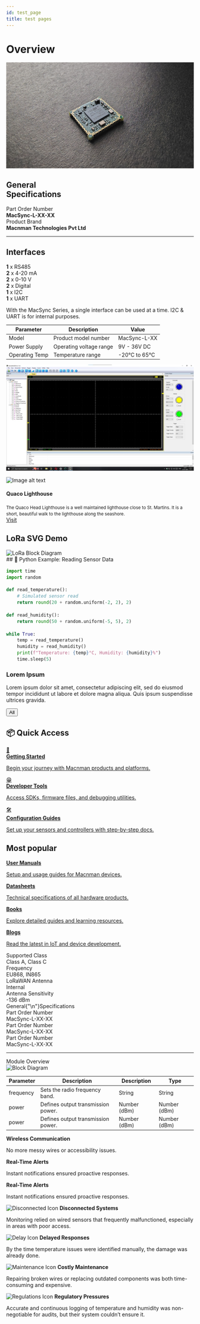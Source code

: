```yaml
---
id: test_page
title: test pages
---
```



# Overview 

![title image](./assets/title-image.jpg)




<section className="specs-section">
  <div className="specs-grid">
    <div className="specs-title" style={{ marginRight: '5rem', marginBottom: '2rem' }}>
      <h2>General<br />Specifications</h2>
    </div>
    <div className="specs-details">
      <div className="spec-row">
        <div className="spec-label">Part Order Number</div>
        <div className="spec-value"><strong>MacSync-L-XX-XX</strong></div>
      </div>
      <div className="spec-row">
        <div className="spec-label">Product Brand</div>
        <div className="spec-value"><strong>Macnman Technologies Pvt Ltd</strong></div>
      </div>
    </div>
  </div>
  <hr style={{ border: 'none', borderTop: '1px solid #e0e0e0', margin: '2rem 0' }} />
</section>

<section className="interfaces-section">
  <div className="section-title">
    <h2>Interfaces</h2>
  </div>
  <div className="interfaces-grid" style={{ gap: '1rem' }}>
    <div className="interface-box"><strong>1</strong> x RS485</div>
    <div className="interface-box"><strong>2</strong> x 4-20 mA</div>
    <div className="interface-box"><strong>2</strong> x 0-10 V</div>
    <div className="interface-box"><strong>2</strong> x Digital</div>
    <div className="interface-box"><strong>1</strong> x I2C</div>
    <div className="interface-box"><strong>1</strong> x UART</div>
  </div>
  <p style={{ fontSize: '0.75rem', color: '#888', marginTop: '0.5rem' }}>
    With the MacSync Series, a single interface can be used at a time. I2C & UART is for internal purposes.
  </p>
</section>

<style>{`
  .hover-table tbody tr:hover {
    background-color: #f0f4ff;
  }
`}</style>

<table className="hover-table">
  <thead>
    <tr>
      <th>Parameter</th>
      <th>Description</th>
      <th>Value</th>
    </tr>
  </thead>
  <tbody>
    <tr>
      <td>Model</td>
      <td>Product model number</td>
      <td>MacSync-L-XX</td>
    </tr>
    <tr>
      <td>Power Supply</td>
      <td>Operating voltage range</td>
      <td>9V - 36V DC</td>
    </tr>
    <tr>
      <td>Operating Temp</td>
      <td>Temperature range</td>
      <td>-20°C to 65°C</td>
    </tr>
  </tbody>
</table>



![title image](./assets/ocsimag.jpeg)


<div className="card-demo">
  <div className="card">
    <div className="card__image">
      <img
        src="https://images.unsplash.com/photo-1506624183912-c602f4a21ca7?ixlib=rb-1.2.1&ixid=eyJhcHBfaWQiOjEyMDd9&auto=format&fit=crop&w=800&q=60"
        alt="Image alt text"
        title="Logo Title Text 1" />
    </div>
    <div className="card__body">
      <h4>Quaco Lighthouse</h4>
      <small>
        The Quaco Head Lighthouse is a well maintained lighthouse close to St.
        Martins. It is a short, beautiful walk to the lighthouse along the
        seashore.
      </small>
    </div>
    <div className="card__footer">
      <a href="https://macnman.com" className="button button--primary button--block">Visit</a>
    </div>
  </div>
</div>

<div className="svg-demo">
  <h2>LoRa SVG Demo</h2>
  <img src="/img/image-block-diagram.svg" alt="LoRa Block Diagram" className="svg-theme-aware" />
</div>
## 🔧 Python Example: Reading Sensor Data

```python
import time
import random

def read_temperature():
    # Simulated sensor read
    return round(20 + random.uniform(-2, 2), 2)

def read_humidity():
    return round(50 + random.uniform(-5, 5), 2)

while True:
    temp = read_temperature()
    humidity = read_humidity()
    print(f"Temperature: {temp}°C, Humidity: {humidity}%")
    time.sleep(5)
```



<div class="card-demo">
  <div class="card">
    <div class="card__header">
      <h3>Lorem Ipsum</h3>
    </div>
    <div class="card__body">
      <p>
        Lorem ipsum dolor sit amet, consectetur adipiscing elit, sed do eiusmod
        tempor incididunt ut labore et dolore magna aliqua. Quis ipsum
        suspendisse ultrices gravida.
      </p>
    </div>
    <div class="card__footer">
      <button class="button button--secondary button--block">  All</button>
    </div>
  </div>
</div>

<!-- This is section with the icons and tab glow on hover -->

## 📦 Quick Access

<div className="icon-card-grid">
  <a href="#" className="icon-card">
    <div className="icon">📘</div>
    <div>
      <strong>Getting Started</strong>
      <p>Begin your journey with Macnman products and platforms.</p>
    </div>
  </a>
  <a href="#" className="icon-card">
    <div className="icon">😁</div>
    <div>
      <strong>Developer Tools</strong>
      <p>Access SDKs, firmware files, and debugging utilities.</p>
    </div>
  </a>
  <a href="#" className="icon-card">
    <div className="icon">🛠️</div>
    <div>
      <strong>Configuration Guides</strong>
      <p>Set up your sensors and controllers with step-by-step docs.</p>
    </div>
  </a>
</div>

<!-- This is section with shpoes the tab glow on hover -->

## Most popular

<div className="most-popular-grid">
  <a href="https://macnman.com/usermanuals" className="popular-card" target="_blank" rel="noopener">
    <strong>User Manuals</strong>
    <p>Setup and usage guides for Macnman devices.</p>
  </a>

  <a href="https://macnman.com/datasheets" className="popular-card" target="_blank" rel="noopener">
    <strong>Datasheets</strong>
    <p>Technical specifications of all hardware products.</p>
  </a>

  <a href="https://macnman.com/books" className="popular-card" target="_blank" rel="noopener">
    <strong>Books</strong>
    <p>Explore detailed guides and learning resources.</p>
  </a>

  <a href="https://macnman.com/blogs" className="popular-card" target="_blank" rel="noopener">
    <strong>Blogs</strong>
    <p>Read the latest in IoT and device development.</p>
  </a>
</div>

<div className="briefspecsstyle">
  <div className="column">
    <div className="label">Supported Class</div>
    <div className="value">Class A, Class C</div>
    <div className="label">Frequency</div>
    <div className="value">EU868, IN865</div>
  </div>
  <div className="column">
    <div className="label">LoRaWAN Antenna</div>
    <div className="value">Internal</div>
    <div className="label">Antenna Sensitivity</div>
    <div className="value">-136 dBm</div>
  </div>
</div>


<div className="generalSpecsStyle">
  <div className="left-title">General{"\n"}Specifications</div>
  <div className="right-content">
    <div>
      <div className="label">Part Order Number</div>
      <div className="value">MacSync-L-XX-XX</div>
    </div>
    <div>
      <div className="label">Part Order Number</div>
      <div className="value">MacSync-L-XX-XX</div>
    </div>
    <div>
      <div className="label">Part Order Number</div>
      <div className="value">MacSync-L-XX-XX</div>
    </div>
    
  </div>
</div>

---

<div className="generalSpecsWithImageStyle">
  <div className="left-title">Module Overview</div>
  <div className="right-content">
    <img
      className="image-block"
      src="/assets/stchip-image.png"
      alt="Block Diagram"
    />
  </div>
</div>




<table className="parameter-table">
  <thead>
    <tr>
      <th>Parameter</th>
      <th>Description</th>
      <th>Description</th>
      <th>Type</th>
    </tr>
  </thead>
  <tbody>
    <tr>
      <td>frequency</td>
      <td>Sets the radio frequency band.</td>
      <td>String</td>
      <td>String</td>
    </tr>
    <tr>
      <td>power</td>
      <td>Defines output transmission power.</td>
      <td>Number (dBm)</td>
      <td>Number (dBm)</td>
    </tr>
    <tr>
      <td>power</td>
      <td>Defines output transmission power.</td>
      <td>Number (dBm)</td>
      <td>Number (dBm)</td>
    </tr>
  </tbody>
</table>

<div className="reusable-feature-grid">
  <div className="reusable-feature-card">
    <strong>Wireless Communication</strong>
    <p>No more messy wires or accessibility issues.</p>
  </div>
  <div className="reusable-feature-card">
    <strong>Real-Time Alerts</strong>
    <p>Instant notifications ensured proactive responses.</p>
  </div>
  <div className="reusable-feature-card">
    <strong>Real-Time Alerts</strong>
    <p>Instant notifications ensured proactive responses.</p>
  </div>
  <!-- Add more cards as needed -->
</div>

<div className="problem-grid">
  <div className="problem-card">
    <img src="./assets/people.svg" alt="Disconnected Icon" width="36" height="36" />
    <strong>Disconnected Systems</strong>
    <p>Monitoring relied on wired sensors that frequently malfunctioned, especially in areas with poor access.</p>
  </div>

  <div className="problem-card">
    <img src="./assets/people.svg" alt="Delay Icon" width="36" height="36" />
    <strong>Delayed Responses</strong>
    <p>By the time temperature issues were identified manually, the damage was already done.</p>
  </div>

  <div className="problem-card">
    <img src="./assets/people.svg" alt="Maintenance Icon" width="36" height="36" />
    <strong>Costly Maintenance</strong>
    <p>Repairing broken wires or replacing outdated components was both time-consuming and expensive.</p>
  </div>

  <div className="problem-card">
    <img src="./assets/people.svg" alt="Regulations Icon" width="36" height="36" />
    <strong>Regulatory Pressures</strong>
    <p>Accurate and continuous logging of temperature and humidity was non-negotiable for audits, but their system couldn’t ensure it.</p>
  </div>
</div>